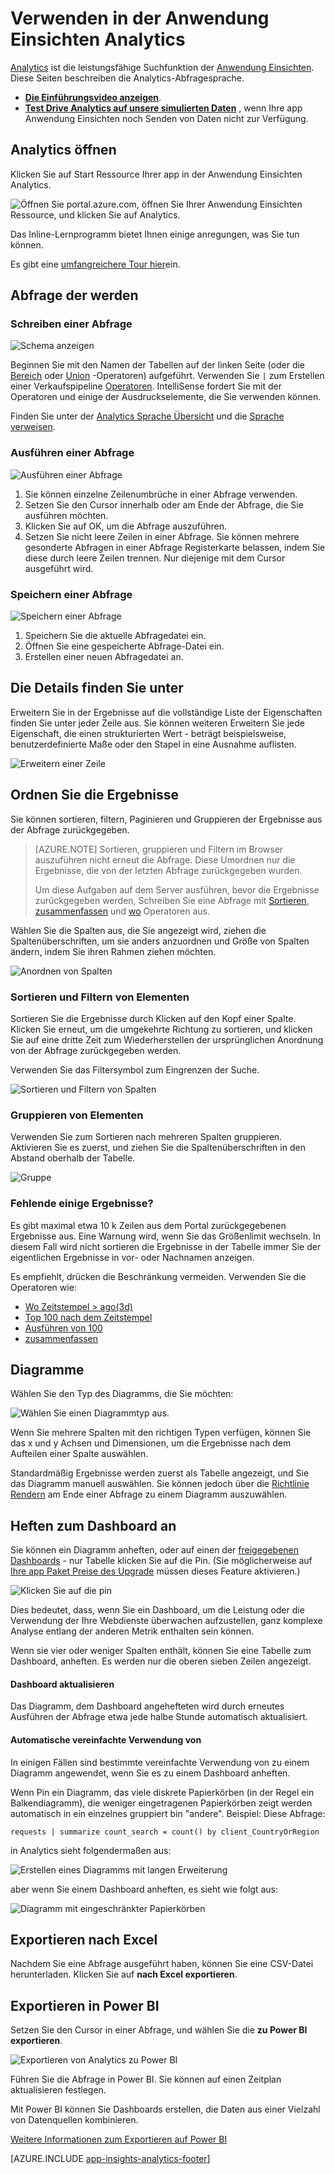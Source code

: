 <properties 
    pageTitle="Mit Analytics - die leistungsfähige Suchfunktion der Anwendung Einsichten | Microsoft Azure" 
    description="Verwenden der Analytics, die leistungsfähige diagnostic Suchfunktion der Anwendung Einsichten an. " 
    services="application-insights" 
    documentationCenter=""
    authors="danhadari" 
    manager="douge"/>

<tags 
    ms.service="application-insights" 
    ms.workload="tbd" 
    ms.tgt_pltfrm="ibiza" 
    ms.devlang="na" 
    ms.topic="article" 
    ms.date="10/21/2016" 
    ms.author="awills"/>


# <a name="using-analytics-in-application-insights"></a>Verwenden in der Anwendung Einsichten Analytics


[Analytics](app-insights-analytics.md) ist die leistungsfähige Suchfunktion der [Anwendung Einsichten](app-insights-overview.md). Diese Seiten beschreiben die Analytics-Abfragesprache.

* **[Die Einführungsvideo anzeigen](https://applicationanalytics-media.azureedge.net/home_page_video.mp4)**.
* **[Test Drive Analytics auf unsere simulierten Daten](https://analytics.applicationinsights.io/demo)** , wenn Ihre app Anwendung Einsichten noch Senden von Daten nicht zur Verfügung.

## <a name="open-analytics"></a>Analytics öffnen

Klicken Sie auf Start Ressource Ihrer app in der Anwendung Einsichten Analytics.

![Öffnen Sie portal.azure.com, öffnen Sie Ihrer Anwendung Einsichten Ressource, und klicken Sie auf Analytics.](./media/app-insights-analytics-using/001.png)

Das Inline-Lernprogramm bietet Ihnen einige anregungen, was Sie tun können.

Es gibt eine [umfangreichere Tour hier](app-insights-analytics-tour.md)ein.

## <a name="query-your-telemetry"></a>Abfrage der werden

### <a name="write-a-query"></a>Schreiben einer Abfrage

![Schema anzeigen](./media/app-insights-analytics-using/150.png)

Beginnen Sie mit den Namen der Tabellen auf der linken Seite (oder die [Bereich](app-insights-analytics-reference.md#range-operator) oder [Union](app-insights-analytics-reference.md#union-operator) -Operatoren) aufgeführt. Verwenden Sie `|` zum Erstellen einer Verkaufspipeline [Operatoren](app-insights-analytics-reference.md#queries-and-operators). IntelliSense fordert Sie mit der Operatoren und einige der Ausdruckselemente, die Sie verwenden können.

Finden Sie unter der [Analytics Sprache Übersicht](app-insights-analytics-tour.md) und die [Sprache verweisen](app-insights-analytics-reference.md).

### <a name="run-a-query"></a>Ausführen einer Abfrage

![Ausführen einer Abfrage](./media/app-insights-analytics-using/130.png)

1. Sie können einzelne Zeilenumbrüche in einer Abfrage verwenden.
2. Setzen Sie den Cursor innerhalb oder am Ende der Abfrage, die Sie ausführen möchten.
3. Klicken Sie auf OK, um die Abfrage auszuführen.
4. Setzen Sie nicht leere Zeilen in einer Abfrage. Sie können mehrere gesonderte Abfragen in einer Abfrage Registerkarte belassen, indem Sie diese durch leere Zeilen trennen. Nur diejenige mit dem Cursor ausgeführt wird.

### <a name="save-a-query"></a>Speichern einer Abfrage

![Speichern einer Abfrage](./media/app-insights-analytics-using/140.png)

1. Speichern Sie die aktuelle Abfragedatei ein.
2. Öffnen Sie eine gespeicherte Abfrage-Datei ein.
3. Erstellen einer neuen Abfragedatei an.


## <a name="see-the-details"></a>Die Details finden Sie unter

Erweitern Sie in der Ergebnisse auf die vollständige Liste der Eigenschaften finden Sie unter jeder Zeile aus. Sie können weiteren Erweitern Sie jede Eigenschaft, die einen strukturierten Wert - beträgt beispielsweise, benutzerdefinierte Maße oder den Stapel in eine Ausnahme auflisten.

![Erweitern einer Zeile](./media/app-insights-analytics-using/070.png)

 

## <a name="arrange-the-results"></a>Ordnen Sie die Ergebnisse

Sie können sortieren, filtern, Paginieren und Gruppieren der Ergebnisse aus der Abfrage zurückgegeben.

> [AZURE.NOTE] Sortieren, gruppieren und Filtern im Browser auszuführen nicht erneut die Abfrage. Diese Umordnen nur die Ergebnisse, die von der letzten Abfrage zurückgegeben wurden. 
> 
> Um diese Aufgaben auf dem Server ausführen, bevor die Ergebnisse zurückgegeben werden, Schreiben Sie eine Abfrage mit [Sortieren](app-insights-analytics-reference.md#sort-operator), [zusammenfassen](app-insights-analytics-reference.md#summarize-operator) und [wo](app-insights-analytics-reference.md#where-operator) Operatoren aus.

Wählen Sie die Spalten aus, die Sie angezeigt wird, ziehen die Spaltenüberschriften, um sie anders anzuordnen und Größe von Spalten ändern, indem Sie ihren Rahmen ziehen möchten.

![Anordnen von Spalten](./media/app-insights-analytics-using/030.png)

### <a name="sort-and-filter-items"></a>Sortieren und Filtern von Elementen

Sortieren Sie die Ergebnisse durch Klicken auf den Kopf einer Spalte. Klicken Sie erneut, um die umgekehrte Richtung zu sortieren, und klicken Sie auf eine dritte Zeit zum Wiederherstellen der ursprünglichen Anordnung von der Abfrage zurückgegeben werden.

Verwenden Sie das Filtersymbol zum Eingrenzen der Suche.

![Sortieren und Filtern von Spalten](./media/app-insights-analytics-using/040.png)



### <a name="group-items"></a>Gruppieren von Elementen

Verwenden Sie zum Sortieren nach mehreren Spalten gruppieren. Aktivieren Sie es zuerst, und ziehen Sie die Spaltenüberschriften in den Abstand oberhalb der Tabelle.

![Gruppe](./media/app-insights-analytics-using/060.png)



### <a name="missing-some-results"></a>Fehlende einige Ergebnisse?

Es gibt maximal etwa 10 k Zeilen aus dem Portal zurückgegebenen Ergebnisse aus. Eine Warnung wird, wenn Sie das Größenlimit wechseln. In diesem Fall wird nicht sortieren die Ergebnisse in der Tabelle immer Sie der eigentlichen Ergebnisse in vor- oder Nachnamen anzeigen. 

Es empfiehlt, drücken die Beschränkung vermeiden. Verwenden Sie die Operatoren wie:

* [Wo Zeitstempel > ago(3d)](app-insights-analytics-reference.md#where-operator)
* [Top 100 nach dem Zeitstempel](app-insights-analytics-reference.md#top-operator) 
* [Ausführen von 100](app-insights-analytics-reference.md#take-operator)
* [zusammenfassen](app-insights-analytics-reference.md#summarize-operator) 



## <a name="diagrams"></a>Diagramme

Wählen Sie den Typ des Diagramms, die Sie möchten:

![Wählen Sie einen Diagrammtyp aus.](./media/app-insights-analytics-using/230.png)

Wenn Sie mehrere Spalten mit den richtigen Typen verfügen, können Sie das x und y Achsen und Dimensionen, um die Ergebnisse nach dem Aufteilen einer Spalte auswählen.

Standardmäßig Ergebnisse werden zuerst als Tabelle angezeigt, und Sie das Diagramm manuell auswählen. Sie können jedoch über die [Richtlinie Rendern](app-insights-analytics-reference.md#render-directive) am Ende einer Abfrage zu einem Diagramm auszuwählen.

## <a name="pin-to-dashboard"></a>Heften zum Dashboard an

Sie können ein Diagramm anheften, oder auf einen der [freigegebenen Dashboards](app-insights-dashboards.md) - nur Tabelle klicken Sie auf die Pin. (Sie möglicherweise auf [Ihre app Paket Preise des Upgrade](app-insights-pricing.md) müssen dieses Feature aktivieren.) 

![Klicken Sie auf die pin](./media/app-insights-analytics-using/pin-01.png)

Dies bedeutet, dass, wenn Sie ein Dashboard, um die Leistung oder die Verwendung der Ihre Webdienste überwachen aufzustellen, ganz komplexe Analyse entlang der anderen Metrik enthalten sein können. 

Wenn sie vier oder weniger Spalten enthält, können Sie eine Tabelle zum Dashboard, anheften. Es werden nur die oberen sieben Zeilen angezeigt.


#### <a name="dashboard-refresh"></a>Dashboard aktualisieren

Das Diagramm, dem Dashboard angehefteten wird durch erneutes Ausführen der Abfrage etwa jede halbe Stunde automatisch aktualisiert.

#### <a name="automatic-simplifications"></a>Automatische vereinfachte Verwendung von

In einigen Fällen sind bestimmte vereinfachte Verwendung von zu einem Diagramm angewendet, wenn Sie es zu einem Dashboard anheften.

Wenn Pin ein Diagramm, das viele diskrete Papierkörben (in der Regel ein Balkendiagramm), die weniger eingetragenen Papierkörben zeigt werden automatisch in ein einzelnes gruppiert bin "andere". Beispiel: Diese Abfrage:

    requests | summarize count_search = count() by client_CountryOrRegion

in Analytics sieht folgendermaßen aus:


![Erstellen eines Diagramms mit langen Erweiterung](./media/app-insights-analytics-using/pin-07.png)

aber wenn Sie einem Dashboard anheften, es sieht wie folgt aus:


![Diagramm mit eingeschränkter Papierkörben](./media/app-insights-analytics-using/pin-08.png)




## <a name="export-to-excel"></a>Exportieren nach Excel

Nachdem Sie eine Abfrage ausgeführt haben, können Sie eine CSV-Datei herunterladen. Klicken Sie auf **nach Excel exportieren**.

## <a name="export-to-power-bi"></a>Exportieren in Power BI

Setzen Sie den Cursor in einer Abfrage, und wählen Sie die **zu Power BI exportieren**.

![Exportieren von Analytics zu Power BI](./media/app-insights-analytics-using/240.png)

Führen Sie die Abfrage in Power BI. Sie können auf einen Zeitplan aktualisieren festlegen.

Mit Power BI können Sie Dashboards erstellen, die Daten aus einer Vielzahl von Datenquellen kombinieren.


[Weitere Informationen zum Exportieren auf Power BI](app-insights-export-power-bi.md)



[AZURE.INCLUDE [app-insights-analytics-footer](../../includes/app-insights-analytics-footer.md)]


